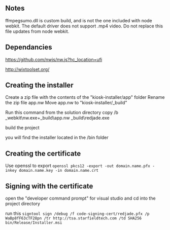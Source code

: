 
Notes
---------------------
ffmpegsumo.dll is custom build, and is not the one included with node webkit. The default driver does not support .mp4 video.  Do not replace this file updates from node webkit.

Dependancies
---------------------
https://github.com/nwjs/nw.js?hc_location=ufi

http://wixtoolset.org/


Creating the installer
----------------------
﻿Create a zip file with the contents of the "kiosk-installer/app" folder
Rename the zip file app.nw
Move app.nw to "kiosk-installer/_build"

Run this command from the solution directory
     copy /b _webkit\nw.exe+_build\app.nw _build\redjade.exe

build the project

you will find the installer located in the /bin folder

Creating the certificate
--------------------------
Use openssl to export
```openssl pkcs12 -export -out domain.name.pfx -inkey domain.name.key -in domain.name.crt```

Signing with the certificate
----------------------------
open the "developer command prompt" for visual studio and cd into the project directory

run this 
 ```signtool sign /debug /f code-signing-cert/redjade.pfx /p WaBp8fF63cTF28pn /tr http://tsa.starfieldtech.com /td SHA256 bin/Release/Installer.msi```
